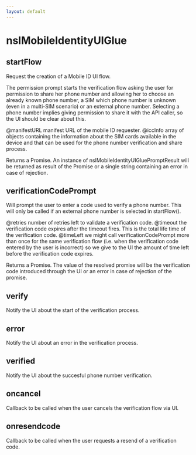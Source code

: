 ```yaml
---
layout: default
---
```


# nsIMobileIdentityUIGlue #

## startFlow ##

Request the creation of a Mobile ID UI flow.

The permission prompt starts the verification flow asking the user
for permission to share her phone number and allowing her to choose
an already known phone number, a SIM which phone number is unknown
(even in a multi-SIM scenario) or an external phone number.
Selecting a phone number implies giving permission to share it with the
API caller, so the UI should be clear about this.

@manifestURL manifest URL of the mobile ID requester.
@iccInfo array of objects containing the information about the
         SIM cards available in the device and that can be used for the
         phone number verification and share process.

Returns a Promise. An instance of nsIMobileIdentityUIGluePromptResult will
be returned as result of the Promise or a single string containing an error
in case of rejection.


## verificationCodePrompt ##

Will prompt the user to enter a code used to verify a phone number.
This will only be called if an external phone number is selected in
startFlow().

@retries number of retries left to validate a verification code.
@timeout the verification code expires after the timeout fires. This is
         the total life time of the verification code.
@timeLeft we might call verificationCodePrompt more than once for the
          same verification flow (i.e. when the verification code entered
          by the user is incorrect) so we give to the UI the amount of
          time left before the verification code expires.

Returns a Promise. The value of the resolved promise will be the
verification code introduced through the UI or an error in case of
rejection of the promise.


## verify ##

Notify the UI about the start of the verification process.


## error ##

Notify the UI about an error in the verification process.


## verified ##

Notify the UI about the succesful phone number verification.


## oncancel ##

Callback to be called when the user cancels the verification flow via UI.


## onresendcode ##

Callback to be called when the user requests a resend of a verification
code.

